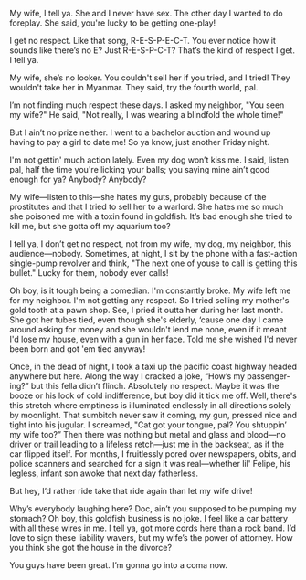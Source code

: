 
My wife, I tell ya. She and I never have sex. The other day I wanted to do foreplay. She said, you're lucky to be getting one-play!

I get no respect. Like that song, R-E-S-P-E-C-T. You ever notice how it sounds like there’s no E? Just R-E-S-P-C-T? That’s the kind of respect I get. I tell ya.

My wife, she’s no looker. You couldn't sell her if you tried, and I tried! They wouldn't take her in Myanmar. They said, try the fourth world, pal.

I’m not finding much respect these days. I asked my neighbor, "You seen my wife?" He said, "Not really, I was wearing a blindfold the whole time!"

But I ain’t no prize neither. I went to a bachelor auction and wound up having to pay a girl to date me! So ya know, just another Friday night. 

I'm not gettin' much action lately. Even my dog won’t kiss me. I said, listen pal, half the time you're licking your balls; you saying mine ain’t good enough for ya? Anybody? Anybody?

My wife—listen to this—she hates my guts, probably because of the prostitutes and that I tried to sell her to a warlord. She hates me so much she poisoned me with a toxin found in goldfish. It’s bad enough she tried to kill me, but she gotta off my aquarium too? 

I tell ya, I don’t get no respect, not from my wife, my dog, my neighbor, this audience—nobody. Sometimes, at night, I sit by the phone with a fast-action single-pump revolver and think, "The next one of youse to call is getting this bullet." Lucky for them, nobody ever calls!

Oh boy, is it tough being a comedian. I'm constantly broke. My wife left me for my neighbor. I'm not getting any respect. So I tried selling my mother's gold tooth at a pawn shop. See, I pried it outta her during her last month. She got her tubes tied, even though she's elderly, ‘cause one day I came around asking for money and she wouldn't lend me none, even if it meant I'd lose my house, even with a gun in her face. Told me she wished I'd never been born and got 'em tied anyway!

Once, in the dead of night, I took a taxi up the pacific coast highway headed anywhere but here. Along the way I cracked a joke, “How’s my passenger-ing?” but this fella didn’t flinch. Absolutely no respect. Maybe it was the booze or his look of cold indifference, but boy did it tick me off. Well, there's this stretch where emptiness is illuminated endlessly in all directions solely by moonlight. That sumbitch never saw it coming, my gun, pressed nice and tight into his jugular. I screamed, "Cat got your tongue, pal? You shtuppin’ my wife too?” Then there was nothing but metal and glass and blood—no driver or trail leading to a lifeless retch—just me in the backseat, as if the car flipped itself. For months, I fruitlessly pored over newspapers, obits, and police scanners and searched for a sign it was real—whether lil' Felipe, his legless, infant son awoke that next day fatherless. 

But hey, I’d rather ride take that ride again than let my wife drive!

Why’s everybody laughing here? Doc, ain’t you supposed to be pumping my stomach? Oh boy, this goldfish business is no joke. I feel like a car battery with all these wires in me. I tell ya, got more cords here than a rock band. I’d love to sign these liability wavers, but my wife’s the power of attorney. How you think she got the house in the divorce? 

You guys have been great. I’m gonna go into a coma now. 
